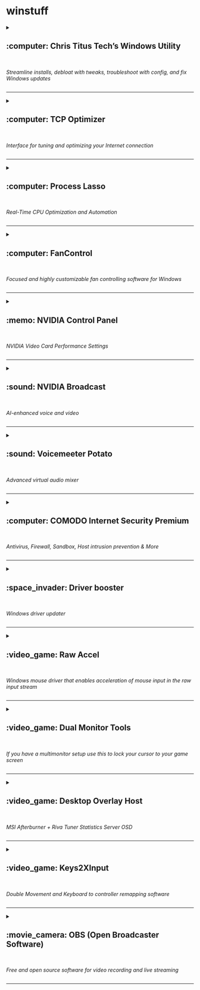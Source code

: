 # winstuff

<details><summary><h2>:computer: Chris Titus Tech’s Windows Utility</h2><br/>
  
*Streamline installs, debloat with tweaks, troubleshoot with config, and fix Windows updates*</summary>

<p>
https://github.com/ChrisTitusTech/winutil

Run one of these:
  
```powershell
irm christitus.com/win | iex
```

```powershell
iwr -useb https://christitus.com/win | iex
```

```powershell
[Net.ServicePointManager]::SecurityProtocol=[Net.SecurityProtocolType]::Tls12;iex(New-Object Net.WebClient).DownloadString('https://raw.githubusercontent.com/ChrisTitusTech/winutil/main/winutil.ps1')
```

---or---

Make a .bat file (Chris Titus Tech's Windows Utility.bat):
  
```powershell
Powershell.exe [Net.ServicePointManager]::SecurityProtocol=[Net.SecurityProtocolType]::Tls12;iex(New-Object Net.WebClient).DownloadString('https://raw.githubusercontent.com/ChrisTitusTech/winutil/main/winutil.ps1')
```

Run as Admin

Select Tweaks → Desktop → Run Tweaks

</p>
</details><hr/>

<details><summary><h2>:computer: TCP Optimizer</h2><br/>

*Interface for tuning and optimizing your Internet connection*</summary>

<p>
https://www.speedguide.net/files/TCPOptimizer.exe

1. Download & install<br/>
2. www.speedtest.net → go<br/>
3. Run as admin<br/>
4. File → Backup current settings → Save<br/>
5. Drag your connection speed to 100+ Mbps (Or your Max ISP download speed)<br/>
6. Make sure your correct NIC is selected<br/>
7. Advanced Settings tab → Optimal → Apply changes → Ok → No<br/>
8. After you apply changes, select Custom & set:<br/>
  a. SystemResponsiveness 0<br/>
  b. TcpAckFrequency 1<br/>
  c. TCPNoDelay 1<br/>
  d. TcpDelAckTicks 0<br/>
9. Apply changes<br/>
10. Reboot<br/>
11. Give it a few to let windows load all the background stuff<br/>
12. www.speedtest.net → go

</p>
</details><hr/>

<details><summary><h2>:computer: Process Lasso</h2><br/>
  
*Real-Time CPU Optimization and Automation*</summary>

<p>
https://dl.bitsum.com/files/processlassosetup64.exe

Download & install
1. Main → Enable ProBalance, IdleSaver, & Performance<br/>
2. Options → CPU → ProBalance<br/>
3. Options → Power → Performance Mode → Change Power Profile when Engaged<br/>
4. Options → Power → Performance Mode → Select power profile → Bitsum Highest Performance<br/>
5. Options → Power → Performance Mode → Enable Automatic Detection (e.g. Steam)<br/>
6. Options → Power → Performance Mode → Disable IdleSaver whille Performance Mode Engaged<br/>
7. Options → Power → Performance Mode → Start Process Lasso with Power Profile → Bitsum Highest Performance<br/>
8. Options → Power → Performance Mode → IdleSaver → Switch to this power profile: → AMD Ryzen™ Balanced [-OR-] Balanced<br/>

</p>
</details><hr/>

<details><summary><h2>:computer: FanControl</h2><br/>

*Focused and highly customizable fan controlling software for Windows*</summary>

<p>
https://github.com/Rem0o/FanControl.Releases

#### Plugins

Support for HWInfo sensors using the "Reporting to Gadget" feature

https://github.com/Rem0o/FanControl.HWInfo

Support for GPU-Z sensors using its shared memory feature

https://github.com/vision57/FanControl.GPU-Z


</p>
</details><hr/>

<details><summary><h2>:memo: NVIDIA Control Panel</h2><br/>

*NVIDIA Video Card Performance Settings*</summary>

#### NVIDIA CONTROL PANEL<br/>
#### MANAGE 3D SETTINGS<br/>
Image Scaling: ..........................................................Off<br/>
Ambient Occlusion: ....................................................Off<br/>
Anisotropic filtering: ...................................................Off<br/>
Antialiasing – FXAA: ...................................................Off<br/>
Antialiasing – Gamma correction: .................................Off<br/>
Antialiasing – Mode: ...................................................Off<br/>
Antialiasing – Setting: ................................................None<br/>
Antialiasing – Transparency: ........................................Off<br/>
Background Application Max Frame Rate: ......................Off<br/>
CUDA – GPUs: ...........................................................All<br/>
DSR – Factors: ..........................................................2.00x (native resolution)<br/>
DSR – Smoothness: ...................................................33%<br/>
Low Latency Mode: .....................................................Off<br/>
Max Frame Rate: .......................................................Off<br/>
Multi-Frame Sampled AA (MFAA) ..................................Off<br/>
OpenGL rendering GPU: ..............................................NVIDIA GeForce RTX ... (Pick your card)<br/>
Power management mode: ..........................................Prefer Maximum Performance<br/>
Preferred refresh rate (Your monitor): ..........................Highest available<br/>
Shader Cache Size: ....................................................5 GB<br/>
Texture filtering – Anisotropic sample option: ................On<br/>
Texture filtering – Negative LOD bias: ..........................Allow<br/>
Texture filtering – Quality: ..........................................High Performance<br/>
Texture filtering – Trilinear optimization: .......................On<br/>
Threaded optimization: ...............................................On<br/>
Triple buffering: .........................................................Off<br/>
Vertical sync:.............................................................Off<br/>
Virtual Reality pre-rendered frames: .............................1<br/>
Virtual Reality – Variable Rate Super Sampling: .............Off<br/>

#### CHANGE RESOLUTION<br/>
Refresh rate: .............................................................(Your monitor's max)<br/>
Use NVIDIA color settings:<br/>
Highest 32<br/>
YcbCr422<br/>
10 bpc ......................................................................(Based on monitor max res)<br/>
Limited<br/>

#### ADJUST DESKTOP SIZE AND POSITION<br/>
Aspect ratio<br/>
Perform scaling on: ....................................................Display<br/>

</p>
</details><hr/>

<details><summary><h2>:sound: NVIDIA Broadcast</h2><br/>

*AI-enhanced voice and video*</summary>

<p>

https://www.nvidia.com/en-us/geforce/broadcasting/broadcast-app/

</p>
</details><hr/>

<details><summary><h2>:sound: Voicemeeter Potato</h2><br/>

*Advanced virtual audio mixer*</summary>

<p>
https://vb-audio.com/Voicemeeter/potato.htm

#### Virtual Audio Cables

https://vb-audio.com/Cable/index.htm

#### TROUBLESHOOTING
==============
  
Bad icon or bad pin name are collateral effects of a bad installation or a previous bad de-installation process. To solve this problem:

1. Uninstall Voicemeeter + REBOOT

2. Check there are no remaining devices in Windows Device Manager , if present, uninstall manually as explained in this topic: https://forum.vb-audio.com/viewtopic.php?f=7&t=688

3. Uninstall Voicemeeter + REBOOT

</p>
</details><hr/>

<details><summary><h2>:computer: COMODO Internet Security Premium</h2><br/>

*Antivirus, Firewall, Sandbox, Host intrusion prevention & More*</summary>

<p>

https://antivirus.comodo.com/

Click: "ACTIVE NOW"<br/>
cispro_installer.exe<br/>
https://antivirus.comodo.com/download/thank-you.php?prod=cloud-antivirus&from=cav_installer&track=16905&af=16905

</p>
</details><hr/>

<details><summary><h2>:space_invader: Driver booster</h2><br/>

*Windows driver updater*</summary>

<p>

https://www.iobit.com/en/driver-booster.php

Get Giveaway License Key from YouTube<br/>
Block: C:\Program Files (x86)\IObit\Driver Booster\xx.x.x\Pub\*.exe

</p>
</details><hr/>

<details><summary><h2>:video_game: Raw Accel</h2><br/>

*Windows mouse driver that enables acceleration of mouse input in the raw input stream*</summary>

<p>
https://github.com/a1xd/rawaccel

1. Install Raw Accel:
Place the folder in C:\Program Files<br/>
Run installer.exe<br/>
Reboot<br/>

2. Make a .bat file (RawAccel.bat):

```
@echo off
echo Starting up the Raw Accel . . .
start "" "C:\Program Files\RawAccel\writer.exe" "C:\Program Files\RawAccel\settings.json"
```

3. Press WIN+R<br/>
Type:
  
```
shell:startup
```

Put RawAccel.bat in the Startup folder<br/>

(Run as Admin)<br/>
• **Sens Multiplier** – controls the DPI to achieve better sensor tracking accuracy (set it high on the mouse, low in the game)<br/>
Mouse DPI * Sens Multiplier = Desired DPI<br/>
Set DPI to 1600 and set Sens Multiplier to 0.5 gives you 800 DPI with higher reporting rate of 1600<br/>
• **Y/X Ratio** – splits your vertical and horizontal values by a multiple of the Y value<br/>
• **Rotation** – controls the rotation of the mouse based on your specific holding style<br/>
To configure, open Paint and draw a straight horizontal line, adjust rotation positive or negative until you achieve perfect horizontal lines while moving your mouse side-to-side as you would normally<br/>
• **Gain** – makes the accel transition smooth rather than abrupt<br/>
• **Acceleration** – amount of acceleration; start around .05 (try .02-.05)<br/>
• **Cap Type** – Output<br/>
• **Cap: Output** – after a certain Sens Multiplier stop accelerating (try 2 if Sens @.5)<br/>
• **Input Offset** – offsets your input to the right, stay at a given accel rate until you flick your mouse<br/>

</p>
</details><hr/>

<details><summary><h2>:video_game: Dual Monitor Tools</h2><br/>

*If you have a multimonitor setup use this to lock your cursor to your game screen*</summary>

<p>

https://dualmonitortool.sourceforge.net/download.html

Run this to launch per program/game:

```
"C:\Program Files (x86)\Dual Monitor Tools\DMT.exe" DMT:Cursor:LockCursor
```

Setup a Hotkey to toggle the lock on and off:<br/>
Sticky → “Lock cursor onto screen” → Change…

</p>
</details><hr/>

<details><summary><h2>:video_game: Desktop Overlay Host</h2><br/>

*MSI Afterburner + Riva Tuner Statistics Server OSD*</summary>

<p>

https://www.msi.com/Landing/afterburner/graphics-cards

Create a shortcut:<br/>
Target:

```
"C:\Program Files (x86)\RivaTuner Statistics Server\SDK\Tools\DesktopOverlayHost\Release\DesktopOverlayHost.exe"

```
Start in:

```
"C:\Program Files (x86)\RivaTuner Statistics Server\SDK\Tools\DesktopOverlayHost\Release"
```

Open RivaTuner Statistics Server
1. Select → Setup → Plugins → OverlayEditor.dll → Setup
2. “Data sources” → Edit → Add → MSI Afterburner → Edit → Add → MSI Afterburner → Check all you wish to add
3. Select → Layouts → Edit → Ping address: qosping-aws-us-east-1.ol.epicgames.com

</p>
</details><hr/>

<details><summary><h2>:video_game: Keys2XInput</h2><br/>

*Double Movement and Keyboard to controller remapping software*</summary>

<p>

https://www.embenco.nl/keys2xinput/

</p>
</details><hr/>

<details><summary><h2>:movie_camera: OBS (Open Broadcaster Software)</h2><br/>

*Free and open source software for video recording and live streaming*</summary>

<p>

https://obsproject.com

#### Plugins

OBS: https://obsproject.com/forum/resources/categories/obs-studio-plugins.6/

StreamElements OBSLive (SE.Live): https://streamelements.com/obslive

StreamFX: https://obsproject.com/forum/resources/streamfx-for-obs%C2%AE-studio.578/

RTMP-Services: https://obsproject.com/forum/resources/multiple-rtmp-outputs-plugin.964/

</p>
</details><hr/>
